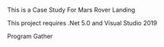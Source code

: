 This is a Case Study For Mars Rover Landing

This project requires .Net 5.0 and Visual Studio 2019 

Program Gather
